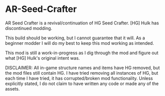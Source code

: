 # AR-Seed-Crafter
AR Seed Crafter is a revival/continuation of HG Seed Crafter. [HG] Hulk has discontinued modding.

This build should be working, but I cannot guarantee that it will. As a beginner modder I will do my best to keep this mod working as intended.

This mod is still a work-in-progress as I dig through the mod and figure out what [HG] Hulk's original intent was.

DISCLAIMER: All in-game structure names and items have HG removed, but the mod files still contain HG. I have tried removing all instances of HG, but each time I have tried, it has corrupted/broken mod functionality. Unless explicitly stated, I do not claim to have written any code or made any of the assets.
